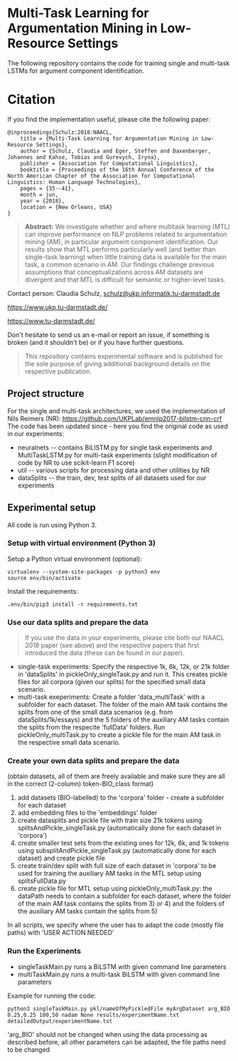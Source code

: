 # Multi-Task Learning for Argumentation Mining in Low-Resource Settings

The following repository contains the code for training single and multi-task LSTMs for argument component identification. 

# Citation 
If you find the implementation useful, please cite the following paper:

```
@inproceedings{Schulz:2018:NAACL,
	title = {Multi-Task Learning for Argumentation Mining in Low-Resource Settings},
	author = {Schulz, Claudia and Eger, Steffen and Daxenberger, Johannes and Kahse, Tobias and Gurevych, Iryna},
	publisher = {Association for Computational Linguistics},
	booktitle = {Proceedings of the 16th Annual Conference of the North American Chapter of the Association for Computational Linguistics: Human Language Technologies},
	pages = {35--41},
	month = jun,
	year = {2018},
	location = {New Orleans, USA}
}
```
> **Abstract:** We investigate whether and where multitask learning (MTL) can improve performance on NLP problems related to argumentation mining (AM), in particular argument component identification. Our results show that MTL performs particularly
well (and better than single-task learning) when little training data is available for the main task, a common scenario in AM. Our findings challenge previous assumptions that conceptualizations across AM datasets are divergent and that MTL is difficult for semantic or higher-level tasks.


Contact person: Claudia Schulz, schulz@ukp.informatik.tu-darmstadt.de

https://www.ukp.tu-darmstadt.de/

https://www.tu-darmstadt.de/


Don't hesitate to send us an e-mail or report an issue, if something is broken (and it shouldn't be) or if you have further questions.

> This repository contains experimental software and is published for the sole purpose of giving additional background details on the respective publication. 


## Project structure
For the single and multi-task architectures, we used the implementation of Nils Reimers (NR): https://github.com/UKPLab/emnlp2017-bilstm-cnn-crf
The code has been updated since - here you find the original code as used in our experiments:
* neuralnets -- contains BiLISTM.py for single task experiments and MultiTaskLSTM.py for multi-task experiments (slight modification of code by NR to use scikit-learn F1 score)
* util -- various scripts for processing data and other utilities by NR
* dataSplits -- the train, dev, test splits of all datasets used for our experiments


## Experimental setup
All code is run using Python 3.

### Setup with virtual environment (Python 3)

Setup a Python virtual environment (optional):
``` 
virtualenv --system-site-packages -p python3 env
source env/bin/activate
```

Install the requirements:
```
.env/bin/pip3 install -r requirements.txt
```


### Use our data splits and prepare the data
> If you use the data in your experiments, please cite both our NAACL 2018 paper (see above) and the respective papers that first introduced the data (these can be found in our paper).

* single-task experiments: Specify the respective 1k, 6k, 12k, or 21k folder in 'dataSplits' in pickleOnly_singleTask.py and run it. This creates pickle files for all corpora (given our splits) for the specified small data scenario.
* multi-task exeperiments: Create a folder 'data_multiTask' with a subfolder for each dataset. The folder of the main AM task contains the splits from one of the small data scenarios (e.g. from dataSplits/1k/essays) and the 5 folders of the auxiliary AM tasks contain the splits from the respecite 'fullData' folders. Run pickleOnly_multiTask.py to create a pickle file for the main AM task in the respective small data scenario.


### Create your own data splits and prepare the data
(obtain datasets, all of them are freely available and make sure they are all in the correct (2-column) token-BIO_class format)
1) add datasets (BIO-labelled) to the 'corpora' folder - create a subfolder for each dataset
2) add embedding files to the 'embeddings' folder
3) create datasplits and pickle file with train size 21k tokens using splitsAndPickle_singleTask.py (automatically done for each dataset in 'corpora')
4) create smaller test sets from the existing ones for 12k, 6k, and 1k tokens using subsplitAndPickle_singleTask.py (automatically done for each dataset)  and create pickle file
5) create train/dev split with full size of each dataset in 'corpora' to be used for training the auxiliary AM tasks in the MTL setup using splitsFullData.py
6) create pickle file for MTL setup using pickleOnly_multiTask.py: the dataPath needs to contain a subfolder for each dataset, where the folder of the main AM task contains the splits from 3) or 4) and the folders of the auxiliary AM tasks contain the splits from 5)

In all scripts, we specify where the user has to adapt the code (mostly file paths) with 'USER ACTION NEEDED'

### Run the Experiments
* singleTaskMain.py runs a BiLSTM with given command line parameters
* multiTaskMain.py runs a multi-task BiLSTM with given command line parameters

Example for running the code:
```
python3 singleTaskMain.py pkl/nameOfMyPickledFile myArgDataset arg_BIO 0.25,0.25 100,50 nadam None results/experimentName.txt detailedOutput/experimentName.txt
```
'arg_BIO' should not be changed when using the data processing as described before, all other parameters can be adapted, the file paths need to be changed
